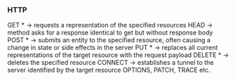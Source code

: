 ### HTTP

GET * -> requests a representation of the specified resources
HEAD -> method asks for a response identical to get but without response body 
POST * -> submits an entity to the specified resource, often causing a change in state or side effects in the server
PUT * -> replaces all current representations of the target resource with the request payload
DELETE * -> deletes the specified resource
CONNECT -> establishes a tunnel to the server identified by the target resource
OPTIONS, PATCH, TRACE etc.